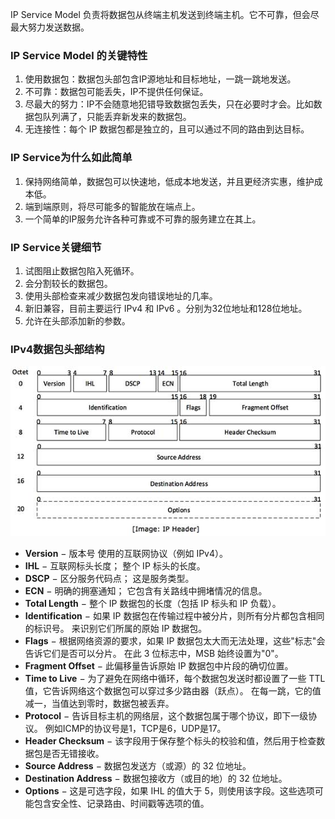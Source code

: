 IP Service Model 负责将数据包从终端主机发送到终端主机。它不可靠，但会尽最大努力发送数据。

### **IP Service Model 的关键特性**

1. 使用数据包：数据包头部包含IP源地址和目标地址，一跳一跳地发送。
2. 不可靠：数据包可能丢失，IP不提供任何保证。
3. 尽最大的努力：IP不会随意地犯错导致数据包丢失，只在必要时才会。比如数据包队列满了，只能丢弃新发来的数据包。
4. 无连接性：每个 IP 数据包都是独立的，且可以通过不同的路由到达目标。

### IP Service为什么如此简单

1. 保持网络简单，数据包可以快速地，低成本地发送，并且更经济实惠，维护成本低。
2. 端到端原则，将尽可能多的智能放在端点上。
3. 一个简单的IP服务允许各种可靠或不可靠的服务建立在其上。

### IP Service关键细节

1. 试图阻止数据包陷入死循环。
1. 会分割较长的数据包。
1. 使用头部检查来减少数据包发向错误地址的几率。
1. 新旧兼容，目前主要运行 IPv4 和 IPv6 。分别为32位地址和128位地址。
1. 允许在头部添加新的参数。

### IPv4数据包头部结构

![](./pictures/IPv4头部结构.jpg)

- **Version** − 版本号 使用的互联网协议（例如 IPv4）。
- **IHL** − 互联网标头长度； 整个 IP 标头的长度。
- **DSCP** − 区分服务代码点； 这是服务类型。
- **ECN** − 明确的拥塞通知； 它包含有关路线中拥堵情况的信息。
- **Total Length** − 整个 IP 数据包的长度（包括 IP 标头和 IP 负载）。
- **Identification** − 如果 IP 数据包在传输过程中被分片，则所有分片都包含相同的标识号。 来识别它们所属的原始 IP 数据包。
- **Flags** − 根据网络资源的要求，如果 IP 数据包太大而无法处理，这些"标志"会告诉它们是否可以分片。 在此 3 位标志中，MSB 始终设置为"0"。
- **Fragment Offset** − 此偏移量告诉原始 IP 数据包中片段的确切位置。
- **Time to Live** − 为了避免在网络中循环，每个数据包发送时都设置了一些 TTL 值，它告诉网络这个数据包可以穿过多少路由器（跃点）。 在每一跳，它的值减一，当值达到零时，数据包被丢弃。
- **Protocol** − 告诉目标主机的网络层，这个数据包属于哪个协议，即下一级协议。 例如ICMP的协议号是1，TCP是6，UDP是17。
- **Header Checksum** − 该字段用于保存整个标头的校验和值，然后用于检查数据包是否无错接收。
- **Source Address** − 数据包发送方（或源）的 32 位地址。
- **Destination Address** − 数据包接收方（或目的地）的 32 位地址。
- **Options** − 这是可选字段，如果 IHL 的值大于 5，则使用该字段。这些选项可能包含安全性、记录路由、时间戳等选项的值。